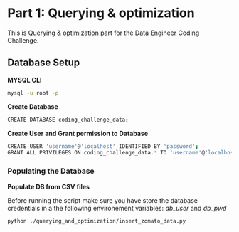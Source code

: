 # Part 1: Querying & optimization

This is Querying & optimization part for the Data Engineer Coding Challenge.

## Database Setup

**MYSQL CLI**
```bash
mysql -u root -p
```
**Create Database**
```bash
CREATE DATABASE coding_challenge_data;
```
**Create User and Grant permission to Database**
```bash
CREATE USER 'username'@'localhost' IDENTIFIED BY 'password';
GRANT ALL PRIVILEGES ON coding_challenge_data.* TO 'username'@'localhost';
```

### Populating the Database


**Populate DB from CSV files**

Before running the script make sure you have store the database credentials in a the following environement variables: 
*db_user* and *db_pwd*
```bash
python ./querying_and_optimization/insert_zomato_data.py
```
